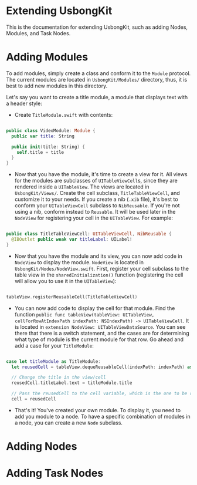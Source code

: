 # Extending UsbongKit

This is the documentation for extending UsbongKit, such as adding Nodes, Modules, and Task Nodes.

# Adding Modules

To add modules, simply create a class and conform it to the `Module` protocol. The current modules are located in `UsbongKit/Modules/` directory, thus, it is best to add new modules in this directory.

Let's say you want to create a title module, a module that displays text with a header style:

- Create `TitleModule.swift` with contents:

```swift

public class VideoModule: Module {
  public var title: String

  public init(title: String) {
    self.title = title
  }
}

```

- Now that you have the module, it's time to create a view for it. All views for the modules are subclasses of `UITableViewCell`s, since they are rendered inside a `UITableView`. The views are located in `UsbongKit/Views/`. Create the cell subclass, `TitleTableViewCell`, and customize it to your needs. If you create a nib (`.xib` file), it's best to conform your `UITableViewCell` subclass to `NibReusable`. If you're not using a nib, conform instead to `Reusable`. It will be used later in the `NodeView` for registering your cell in the `UITableView`. For example:

```swift

public class TitleTableViewCell: UITableViewCell, NibReusable {
  @IBOutlet public weak var titleLabel: UILabel!
}

```

- Now that you have the module and its view, you can now add code in `NodeView` to display the module. `NodeView` is located in `UsbongKit/Nodes/NodeView.swift`. First, register your cell subclass to the table view in the `sharedInitialization()` function (registering the cell will allow you to use it in the `UITableView`):

```swift

tableView.registerReusableCell(TitleTableViewCell)

```

- You can now add code to display the cell for that module. Find the function `public func tableView(tableView: UITableView, cellForRowAtIndexPath indexPath: NSIndexPath) -> UITableViewCell`. It is located in `extension NodeView: UITableViewDataSource`. You can see there that there is a switch statement, and the cases are for determining what type of module is the current module for that row. Go ahead and add a case for your `TitleModule`:

```swift

case let titleModule as TitleModule:
  let reusedCell = tableView.dequeReusableCell(indexPath: indexPath) as TitleTableViewCell

  // Change the title in the view/cell
  reusedCell.titleLabel.text = titleModule.title

  // Pass the reusedCell to the cell variable, which is the one to be rendered
  cell = reusedCell

```

- That's it! You've created your own module. To display it, you need to add you module to a node. To have a specific combination of modules in a node, you can create a new `Node` subclass.

# Adding Nodes

# Adding Task Nodes
